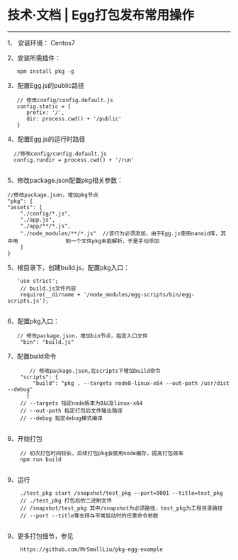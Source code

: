 # 技术·文档 | Egg打包发布常用操作
-----------------------------------------------------------------

1、 安装环境： Centos7

2、安装所需插件：

```
   npm install pkg -g
```

3、配置Egg.js的public路径

```
   // 修改config/config.default.js
   config.static = {
      prefix: '/',
      dir: process.cwd() + '/public'
   }

```

4、配置Egg.js的运行时路径


```
  //修改config/config.default.js
  config.rundir = process.cwd() + '/run'
 
```

5、修改package.json配置pkg相关参数：


```
//修改package.json，增加pkg节点
"pkg": {
"assets": [
    "./config/*.js",
    "./app.js",
    "./app/**/*.js",
    "./node_modules/**/*.js"  //该行为必须添加，由于Egg.js使用nanoid库，其中用				到一个文件pkg未能解析，于是手动添加
    ]
}

```
5、根目录下，创建build.js，配置pkg入口：
``` 
   'use strict';
    // build.js文件内容
    require(__dirname + '/node_modules/egg-scripts/bin/egg-scripts.js');
 
```
6、配置pkg入口：
```
   // 修改package.json，增加bin节点，指定入口文件
    "bin": "build.js" 
```

7、配置build命令
```
       // 修改package.json,在scripts下增加build命令
    "scripts": {
        "build": "pkg . --targets node8-linux-x64 --out-path /usr/dist  		--debug"
      }
    // --targets 指定node版本为8以及linux-x64
    // --out-path 指定打包后文件输出路径
    // --debug 指定debug模式编译
 
```

8、开始打包
```
    // 初次打包时间较长，后续打包pkg会使用node缓存，提高打包效率
    npm run build
 
```

9、运行
```
    ./test_pkg start /snapshot/test_pkg --port=9001 --title=test_pkg
    // ./test_pkg 打包后的二进制文件
    // /snapshot/test_pkg 其中/snapshot为必须路径，test_pkg为工程目录路径
    // --port --title等支持与平常启动时的任意命令参数
 
```

9、更多打包细节，参见
```
    https://github.com/MrSmallLiu/pkg-egg-example 
```